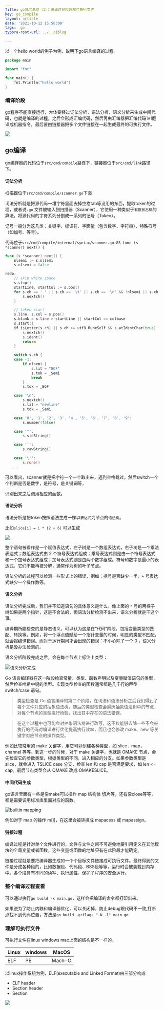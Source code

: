 ```yaml
---
Title: go底层总结（1）：编译过程和理解可执行文件
key: go_compile
layout: article
date: '2021-10-12 15:50:00'
tags:  go
typora-root-url: ../../iblog

---
```

以一个hello world的例子为例，说明下go语言编译的过程。

```go
package main

import "fmt"

func main() {
	fmt.Println("hello world")
}

```

### 编译阶段

go程序不能直接运行，大体要经过词法分析，语法分析，语义分析来生成中间代码，也就是编译的过程，之后会形成汇编代码，然后再由汇编器把汇编代码1v1翻译成机器指令，最后要由链接器把多个文件链接在一起生成最终的可执行文件。

![](https://img.azhangbaobao.cn/img/20211012154302.png)

## go编译

go编译器的代码位于`src/cmd/compile`路径下，链接器位于`src/cmd/link`路径下。

#### 词法分析

扫描器位于`src/cmd/compile/scanner.go`下面

词法分析就是把源代码一堆字符里面去掉空格tab等没用的东西，提取token的过程，或者说`.go` 文件被输入到扫描器（Scanner），它使用一种类似于`有限状态机`的算法，将源代码的字符系列分割成一系列的记号（Token）。

记号一般分为这几类：关键字、标识符、字面量（包含数字、字符串）、特殊符号（如加号、等号）。

代码位于`src/cmd/compile/internal/syntax/scanner.go:88 func (s *scanner) next() {`

```go
func (s *scanner) next() {
	nlsemi := s.nlsemi
	s.nlsemi = false

redo:
	// skip white space
	s.stop()
	startLine, startCol := s.pos()
	for s.ch == ' ' || s.ch == '\t' || s.ch == '\n' && !nlsemi || s.ch == '\r' {
		s.nextch()
	}

	// token start
	s.line, s.col = s.pos()
	s.blank = s.line > startLine || startCol == colbase
	s.start()
	if isLetter(s.ch) || s.ch >= utf8.RuneSelf && s.atIdentChar(true) {
		s.nextch()
		s.ident()
		return
	}

	switch s.ch {
	case -1:
		if nlsemi {
			s.lit = "EOF"
			s.tok = _Semi
			break
		}
		s.tok = _EOF

	case '\n':
		s.nextch()
		s.lit = "newline"
		s.tok = _Semi

	case '0', '1', '2', '3', '4', '5', '6', '7', '8', '9':
		s.number(false)

	case '"':
		s.stdString()

	case '`':
		s.rawString()

	case '\'':
		s.rune()
   ...
```

可以看出，scanner就是把字符一个一个取出来，遇到空格跳过，然后switch一个个判断是否是数字，是符号，是关键词等，

识别出来之后调用相应的函数。

#### 语法分析

语法分析是把token按照语法生成一棵以`表达式`为节点的`语法树`。

比如`slice[i] = i * (2 + 6)` 可以生成

![](https://img.azhangbaobao.cn/img/20211012160035.png)

整个语句被看作是一个赋值表达式，左子树是一个数组表达式，右子树是一个乘法表达式；数组表达式由 2 个符号表达式组成；乘号表达式则是由一个符号表达式和一个加号表达式组成；加号表达式则是由两个数字组成。符号和数字是最小的表达式，它们不能再被分解，通常作为树的叶子节点。

语法分析的过程可以检测一些形式上的错误，例如：括号是否缺少一半，`+` 号表达式缺少一个操作数等。


#### 语义分析

语法分析完成后，我们并不知道语句的具体意义是什么。像上面的 `*` 号的两棵子树如果是两个指针，这是不合法的，但语法分析检测不出来，语义分析就是干这个事。

编译期所能检查的是静态语义，可以认为这是在“代码”阶段，包括变量类型的匹配、转换等。例如，将一个浮点值赋给一个指针变量的时候，明显的类型不匹配，就会报编译错误。而对于运行期间才会出现的错误：不小心除了一个 0 ，语义分析是没办法检测的。

语义分析阶段完成之后，会在每个节点上标注上类型：



![语义分析完成](https://p1-jj.byteimg.com/tos-cn-i-t2oaga2asx/gold-user-assets/2019/7/3/16bb5805cb68c696~tplv-t2oaga2asx-watermark.awebp)



Go 语言编译器在这一阶段检查常量、类型、函数声明以及变量赋值语句的类型，然后检查哈希中键的类型。实现类型检查的函数通常都是几千行的巨型 switch/case 语句。

> 类型检查是 Go 语言编译的第二个阶段，在词法和语法分析之后我们得到了每个文件对应的抽象语法树，随后的类型检查会遍历抽象语法树中的节点，对每个节点的类型进行检验，找出其中存在的语法错误。

> 在这个过程中也可能会对抽象语法树进行改写，这不仅能够去除一些不会被执行的代码对编译进行优化提高执行效率，而且也会修改 make、new 等关键字对应节点的操作类型。

例如比较常用的 make 关键字，用它可以创建各种类型，如 slice，map，channel 等等。到这一步的时候，对于 make 关键字，也就是 OMAKE 节点，会先检查它的参数类型，根据类型的不同，进入相应的分支。如果参数类型是 slice，就会进入 TSLICE case 分支，检查 len 和 cap 是否满足要求，如 len <= cap。最后节点类型会从 OMAKE 改成 OMAKESLICE。

#### 中间代码生成

go语言里面有一些是像make可以操作 map  结构体 切片等，还有像close等等，都是需要调用标准库里面对应的函数。

![builtin mapping](https://p1-jj.byteimg.com/tos-cn-i-t2oaga2asx/gold-user-assets/2019/7/3/16bb580639515a7c~tplv-t2oaga2asx-watermark.awebp)



例如对于 map 的操作 m[i]，在这里会被转换成 mapacess 或 mapassign。

#### 链接过程

编译过程是针对单个文件进行的，文件与文件之间不可避免地要引用定义在其他模块的全局变量或者函数，这些变量或函数的地址只有在此阶段才能确定。

链接过程就是要把编译器生成的一个个目标文件链接成可执行文件。最终得到的文件是分成各种段的，比如数据段、代码段、BSS段等等，运行时会被装载到内存中。各个段具有不同的读写、执行属性，保护了程序的安全运行。


### 整个编译过程查看

可以通过执行`go build -x main.go`，这样会把编译的命令都打印出来。

如果说为了防止内联和编译器优化，可以关闭掉，防止debug跟代码不一致,打断点找不到代码位置，方法是`go build -gcflags "-N -l" main.go`

### 理解可执行文件

可执行文件在linux windows mac上面的结构是不一样的。

| Linux | windows | MacOS  |
| ----- | ------- | ------ |
| ELF   | PE      | Mach-O |

以linux操作系统为例，ELF(executable and Linked Format)由三部分构成

- ELF header
- Section header
- Section

![](https://img.azhangbaobao.cn/img/20211012162411.png)

